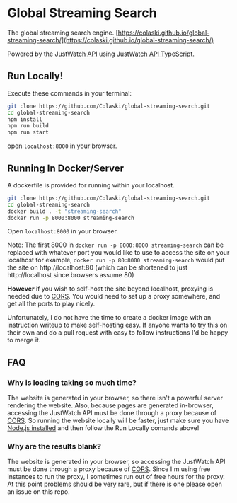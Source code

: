 # Global Streaming Search

The global streaming search engine.
[https://colaski.github.io/global-streaming-search/](https://colaski.github.io/global-streaming-search/)

Powered by the [JustWatch API](https://justwatch.com) using [JustWatch API TypeScript](https://github.com/Colaski/JustWatchAPITypeScript).

## Run Locally!

Execute these commands in your terminal:

```bash
git clone https://github.com/Colaski/global-streaming-search.git
cd global-streaming-search
npm install
npm run build
npm run start
```
open `localhost:8000` in your browser.

## Running In Docker/Server

A dockerfile is provided for running within your localhost.

```sh
git clone https://github.com/Colaski/global-streaming-search.git
cd global-streaming-search
docker build . -t "streaming-search"
docker run -p 8000:8000 streaming-search 
```

Open `localhost:8000` in your browser.


Note: The first 8000 in `docker run -p 8000:8000 streaming-search` can be replaced with whatever port you would like to use to access the site on your localhost for example, `docker run -p 80:8000 streaming-search` would put the site on http://localhost:80 (which can be shortened to just http://localhost since browsers assume 80)

**However** if you wish to self-host the site beyond localhost, proxying is needed due to [CORS](https://en.wikipedia.org/wiki/Cross-origin_resource_sharing). You would need to set up a  proxy somewhere, and get all the ports to play nicely.

Unfortunately, I do not have the time to create a docker image with an instruction writeup to make self-hosting easy. If anyone wants to try this on their own and do a pull request with easy to follow instructions I'd be happy to merge it.

## FAQ

### Why is loading taking so much time?

The website is generated in your browser, so there isn't a powerful server rendering the website. Also, because pages are generated in-browser, accessing the JustWatch API must be done through a proxy because of [CORS](https://en.wikipedia.org/wiki/Cross-origin_resource_sharing). So running the website locally will be faster, just make sure you have [Node.js installed](https://nodejs.org/en/download/) and then follow the Run Locally comands above!

### Why are the results blank?

The website is generated in your browser, so accessing the JustWatch API must be done through a proxy because of [CORS](https://en.wikipedia.org/wiki/Cross-origin_resource_sharing). Since I'm using free instances to run the proxy, I sometimes run out of free hours for the proxy. At this point problems should be very rare, but if there is one please open an issue on this repo.
